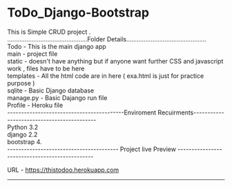# ToDo_Django-Bootstrap
This is Simple CRUD project .
<br>
..............................................Folder Details.............................................. <br>
Todo - This is the main django app<br>
main - project file<br>
static - doesn't have anything but if anyone want further CSS and javascript work , files have to be here<br>
templates - All the html code are in here ( exa.html is just for practice purpose )<br>
sqlite - Basic Django database<br>
manage.py - Basic Dajango run file<br>
Profile - Heroku file <br>
------------------------------------------Enviroment Recuirments------------------------------------------- <br>
Python 3.2<br>
django 2.2<br>
bootstrap 4.<br>
---------------------------------------- Project live Preview -----------------------------------------------<br>

URL - https://thistodoo.herokuapp.com <br>

--------------------------------------------------------------------------------------------------------------

